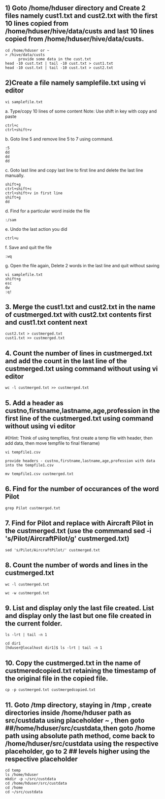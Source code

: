 ## 1) Goto /home/hduser directory and Create 2 files namely cust1.txt and cust2.txt with the first 10 lines copied from /home/hduser/hive/data/custs and last 10 lines copied from /home/hduser/hive/data/custs.
```
cd /home/hduser or ~
> /hive/data/custs
      provide some data in the cust.txt
head -10 cust.txt | tail -10 cust.txt > cust1.txt
head -10 cust.txt | tail -10 cust.txt > cust2.txt
```
## 2)Create a file namely samplefile.txt using vi editor
```
vi samplefile.txt
```
a. Type/copy 10 lines of some content
Note: Use shift in key with copy and paste
```
ctrl+c
ctrl+shift+v 
```
b. Goto line 5 and remove line 5 to 7 using command.
```
:5
dd
dd
dd
```
c. Goto last line and copy last line to first line and delete the last line manually.
```
shift+g
ctrl+shift+c
ctrl+shift+v in first line
shift+g
dd
```
d. Find for a particular word inside the file
```
:/sam
```
e. Undo the last action you did
```
ctrl+u
```
f. Save and quit the file
```
:wq
```
g. Open the file again, Delete 2 words in the last line and quit without saving
```
vi samplefile.txt
shift+g
esc
dw
:q!
```
## 3. Merge the cust1.txt and cust2.txt in the name of custmerged.txt with cust2.txt contents first and cust1.txt content next
```
cust2.txt > custmerged.txt
cust1.txt >> custmerged.txt
```
## 4. Count the number of lines in custmerged.txt and add the count in the last line of the custmerged.txt using command without using vi editor
```
wc -l custmerged.txt >> custmerged.txt
```
## 5. Add a header as custno,firstname,lastname,age,profession in the first line of the custmerged.txt using command without using vi editor
#(Hint: Think of using tempfiles, first create a temp file with header, then add data, then move tempfile to final filename)
```
vi tempfile1.csv

provide headers - custno,firstname,lastname,age,profession with data into the tempfile1.csv

mv tempfile1.csv custmerged.txt
```

## 6. Find for the number of occurances of the word Pilot
```
grep Pilot custmerged.txt
```

## 7. Find for Pilot and replace with Aircraft Pilot in the custmerged.txt (use the commmand sed -i 's/Pilot/AircraftPilot/g' custmerged.txt)
```
sed 's/Pilot/AircraftPilot/' custmerged.txt
```

## 8. Count the number of words and lines in the custmerged.txt
```
wc -l custmerged.txt

wc -w custmerged.txt
```

## 9. List and display only the last file created. List and display only the last but one file created in the current folder.
```
ls -lrt | tail -n 1

cd dir1
[hduser@localhost dir1]$ ls -lrt | tail -n 1
```
## 10. Copy the custmerged.txt in the name of custmeredcopied.txt retaining the timestamp of the original file in the copied file.
```
cp -p custmerged.txt custmergedcopied.txt
```
## 11. Goto /tmp directory, staying in /tmp , create directories inside /home/hduser path as src/custdata using placeholder ~ , then goto ##/home/hduser/src/custdata,then goto /home path using absolute path method, come back to /home/hduser/src/custdata using the respective placeholder, go to 2 ## levels higher using the respective placeholder
```
cd temp
ls /home/hduser
mkdir -p ~/src/custdata
cd /home/hduser/src/custdata
cd /home
cd ~/src/custdata




